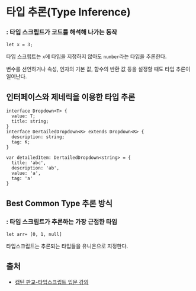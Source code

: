 # 타입 추론(Type Inference)

### : 타입 스크립트가 코드를 해석해 나가는 동작

```
let x = 3;
```
타입 스크립트는 `x`에 타입을 지정하지 않아도 `number`라는 타입을 추론한다.

변수를 선언하거나 속성, 인자의 기본 값, 함수의 반환 값 등을 설정할 때도 타입 추론이 일어난다.

## 인터페이스와 제네릭을 이용한 타입 추론

```
interface Dropdown<T> {
  value: T;
  title: string;
}
interface DertailedDropdown<K> extends Dropdown<K> {
  description: string;
  tag: K;
}

var detailedItem: DertailedDropdown<string> = {
  title: 'abc',
  description: 'ab',
  value: 'a',
  tag: 'a'
}
```
## Best Common Type 추론 방식
### : 타입 스크립트가 추론하는 가장 근접한 타입

```
let arr= [0, 1, null]
```
타입스크립트는 추론되는 타입들을 유니온으로 지정한다.

## 출처

- [캡틴 판교-타입스크립트 입문 강의](https://www.inflearn.com/course/%ED%83%80%EC%9E%85%EC%8A%A4%ED%81%AC%EB%A6%BD%ED%8A%B8-%EC%9E%85%EB%AC%B8/dashboard)
